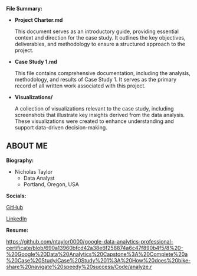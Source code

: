 **File Summary:**

- **Project Charter.md**
  
    This document serves as an introductory guide, providing essential context and direction for the case study. It outlines the key objectives, deliverables, and methodology to ensure a structured approach to the project.

- **Case Study 1.md**

    This file contains comprehensive documentation, including the analysis, methodology, and results of Case Study 1. It serves as the primary record of all written work associated with this project.
  
- **Visualizations/**

    A collection of visualizations relevant to the case study, including screenshots that illustrate key insights derived from the data analysis. These visualizations were created to enhance understanding and support data-driven decision-making.



## ABOUT ME

**Biography:**

- Nicholas Taylor
  - Data Analyst
  - Portland, Oregon, USA

**Socials:**

  [GitHub](https://github.com/ntaylor0000/)

  [LinkedIn](https://www.linkedin.com/in/ntaylor0000/)


**Resume:**


https://github.com/ntaylor0000/google-data-analytics-professional-certificate/blob/690a13960bfcd42a38e6f258874a6c47f890b4f5/8%20-%20Google%20Data%20Analytics%20Capstone%3A%20Complete%20a%20Case%20Study/Case%20Study%201%3A%20How%20does%20bike-share%20navigate%20speedy%20success/Code/analyze.r
